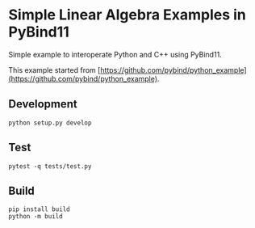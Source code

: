 # Simple Linear Algebra Examples in PyBind11

Simple example to interoperate Python and C++ using PyBind11.

This example started from [https://github.com/pybind/python_example](https://github.com/pybind/python_example).

## Development

```
python setup.py develop
```

## Test

```
pytest -q tests/test.py
```

## Build

```
pip install build
python -m build
```
